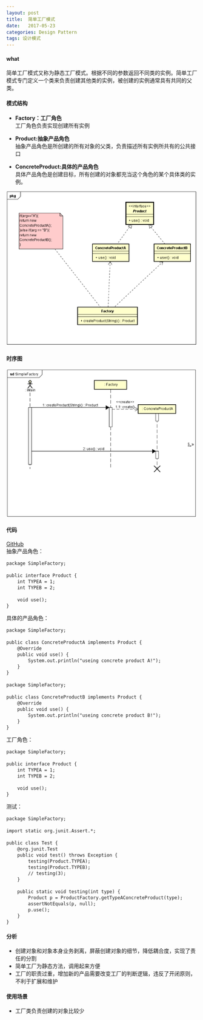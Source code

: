 ```yaml
---
layout: post
title:  简单工厂模式
date:   2017-05-23
categories: Design Pattern
tags: 设计模式
---
```

 

#### what ####

 简单工厂模式又称为静态工厂模式。根据不同的参数返回不同类的实例。简单工厂模式专门定义一个类来负责创建其他类的实例，被创建的实例通常具有共同的父类。


#### 模式结构 ####

- **Factory：工厂角色**<br>
	工厂角色负责实现创建所有实例

- **Product:抽象产品角色**<br>
	抽象产品角色是所创建的所有对象的父类，负责描述所有实例所共有的公共接口

- **ConcreteProduct:具体的产品角色**<br>
	具体产品角色是创建目标，所有创建的对象都充当这个角色的某个具体类的实例。
	
 
![类图](../res/img/simple_factory_class_diagram.png)

#### 时序图 ####

![时序图](../res/img/simple_factory_sequence_diagram.png)
 

#### 代码 ####

[GitHub](https://github.com/xusx1024/DesignPatternDemoCode/tree/master/SimpleFactory)
<br>
抽象产品角色：

	package SimpleFactory;
	
	public interface Product {
		int TYPEA = 1;
		int TYPEB = 2;
	
		void use();
	}


具体的产品角色：
	
	package SimpleFactory;
	
	public class ConcreteProductA implements Product {
		@Override
		public void use() {
			System.out.println("useing concrete product A!");
		}
	}

	package SimpleFactory;
	
	public class ConcreteProductB implements Product {
		@Override
		public void use() {
			System.out.println("useing concrete product B!");
		}
	}

工厂角色：
	
	package SimpleFactory;
	
	public interface Product {
		int TYPEA = 1;
		int TYPEB = 2;
	
		void use();
	}

测试：
	
	package SimpleFactory;
	
	import static org.junit.Assert.*;
	
	public class Test {
		@org.junit.Test
		public void test() throws Exception {
			testing(Product.TYPEA);
			testing(Product.TYPEB);
			// testing(3);
		}
	
		public static void testing(int type) {
			Product p = ProductFactory.getTypeAConcreteProduct(type);
			assertNotEquals(p, null);
			p.use();
		}
	}

#### 分析 ####

- 创建对象和对象本身业务剥离，屏蔽创建对象的细节，降低耦合度，实现了责任的分割
- 简单工厂为静态方法，调用起来方便
- 工厂的职责过重，增加新的产品需要改变工厂的判断逻辑，违反了开闭原则，不利于扩展和维护

#### 使用场景 #### 

- 工厂类负责创建的对象比较少
